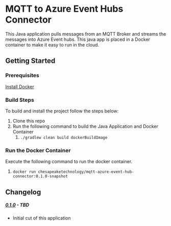 # MQTT to Azure Event Hubs Connector

This Java application pulls messages from an MQTT Broker and streams the messages into Azure Event hubs.  This java
app is placed in a Docker container to make it easy to run in the cloud.

## Getting Started

### Prerequisites

[Install Docker](https://docs.docker.com/install/)

### Build Steps

To build and install the project follow the steps below:

1. Clone this repo
1. Run the following command to build the Java Application and Docker Container
    1. `./gradlew clean build dockerBuildImage`

### Run the Docker Container 

Execute the following command to run the docker container.
1. `docker run chesapeaketechnology/mqtt-azure-event-hub-connector:0.1.0-snapshot`

## Changelog

##### [0.1.0]() - TBD
 * Initial cut of this application